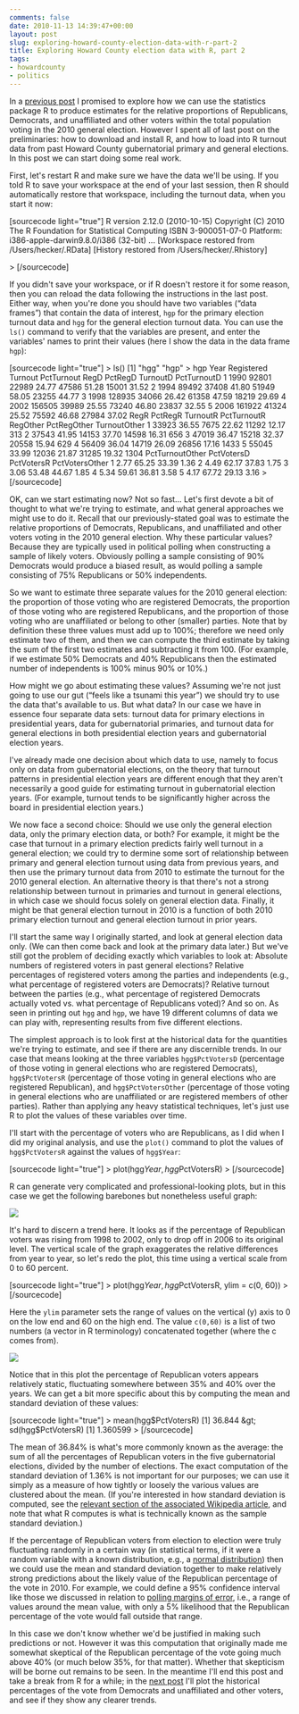 ```yaml
---
comments: false
date: 2010-11-13 14:39:47+00:00
layout: post
slug: exploring-howard-county-election-data-with-r-part-2
title: Exploring Howard County election data with R, part 2
tags:
- howardcounty
- politics
---
```


In a [previous post](http://blog.hecker.org/2010/11/07/exploring-howard-county-election-data-with-r-part-1/) I promised to explore how we can use the statistics package R to produce estimates for the relative proportions of Republicans, Democrats, and unaffiliated and other voters within the total population voting in the 2010 general election. However I spent all of last post on the preliminaries: how to download and install R, and how to load into R turnout data from past Howard County gubernatorial primary and general elections. In this post we can start doing some real work.

First, let's restart R and make sure we have the data we'll be using. If you told R to save your workspace at the end of your last session, then R should automatically restore that workspace, including the turnout data, when you start it now:

[sourcecode light="true"]
R version 2.12.0 (2010-10-15)
Copyright (C) 2010 The R Foundation for Statistical Computing
ISBN 3-900051-07-0
Platform: i386-apple-darwin9.8.0/i386 (32-bit)
...
[Workspace restored from /Users/hecker/.RData]
[History restored from /Users/hecker/.Rhistory]
 
&gt;
[/sourcecode]

If you didn't save your workspace, or if R doesn't restore it for some reason, then you can reload the data following the instructions in the last post. Either way, when you're done you should have two variables (“data frames”) that contain the data of interest, `hgp` for the primary election turnout data and `hgg` for the general election turnout data. You can use the `ls()` command to verify that the variables are present, and enter the variables' names to print their values (here I show the data in the data frame `hgp`):

[sourcecode light="true"]
&gt; ls()
[1] &quot;hgg&quot; &quot;hgp&quot;
&gt; hgp
  Year Registered Turnout PctTurnout  RegD PctRegD TurnoutD PctTurnoutD
1 1990      92801   22989      24.77 47586   51.28    15001       31.52
2 1994      89492   37408      41.80 51949   58.05    23255       44.77
3 1998     128935   34066      26.42 61358   47.59    18219       29.69
4 2002     156505   39989      25.55 73240   46.80    23837       32.55
5 2006     161922   41324      25.52 75592   46.68    27984       37.02
   RegR PctRegR TurnoutR PctTurnoutR RegOther PctRegOther TurnoutOther
1 33923   36.55     7675       22.62    11292       12.17          313
2 37543   41.95    14153       37.70    14598       16.31          656
3 47019   36.47    15218       32.37    20558       15.94          629
4 56409   36.04    14719       26.09    26856       17.16         1433
5 55045   33.99    12036       21.87    31285       19.32         1304
  PctTurnoutOther PctVotersD PctVotersR PctVotersOther
1            2.77      65.25      33.39           1.36
2            4.49      62.17      37.83           1.75
3            3.06      53.48      44.67           1.85
4            5.34      59.61      36.81           3.58
5            4.17      67.72      29.13           3.16
&gt; 
[/sourcecode]

OK, can we start estimating now? Not so fast… Let's first devote a bit of thought to what we're trying to estimate, and what general approaches we might use to do it. Recall that our previously-stated goal was to estimate the relative proportions of Democrats, Republicans, and unaffiliated and other voters voting in the 2010 general election. Why these particular values? Because they are typically used in political polling when constructing a sample of likely voters. Obviously polling a sample consisting of 90% Democrats would produce a biased result, as would polling a sample consisting of 75% Republicans or 50% independents.

So we want to estimate three separate values for the 2010 general election: the proportion of those voting who are registered Democrats, the proportion of those voting who are registered Republicans, and the proportion of those voting who are unaffiliated or belong to other (smaller) parties. Note that by definition these three values must add up to 100%; therefore we need only estimate two of them, and then we can compute the third estimate by taking the sum of the first two estimates and subtracting it from 100. (For example, if we estimate 50% Democrats and 40% Republicans then the estimated number of independents is 100% minus 90% or 10%.)

How might we go about estimating these values? Assuming we're not just going to use our gut (“feels like a tsunami this year”) we should try to use the data that's available to us. But what data? In our case we have in essence four separate data sets: turnout data for primary elections in presidential years, data for gubernatorial primaries, and turnout data for general elections in both presidential election years and gubernatorial election years.

I've already made one decision about which data to use, namely to focus only on data from gubernatorial elections, on the theory that turnout patterns in presidential election years are different enough that they aren't necessarily a good guide for estimating turnout in gubernatorial election years. (For example, turnout tends to be significantly higher across the board in presidential election years.)

We now face a second choice: Should we use only the general election data, only the primary election data, or both? For example, it might be the case that turnout in a primary election predicts fairly well turnout in a general election; we could try to dermine some sort of relationship between primary and general election turnout using data from previous years, and then use the primary turnout data from 2010 to estimate the turnout for the 2010 general election. An alternative theory is that there's not a strong relationship between turnout in primaries and turnout in general elections, in which case we should focus solely on general election data. Finally, it might be that general election turnout in 2010 is a function of both 2010 primary election turnout and general election turnout in prior years.

I'll start the same way I originally started, and look at general election data only. (We can then come back and look at the primary data later.) But we've still got the problem of deciding exactly which variables to look at: Absolute numbers of registered voters in past general elections? Relative percentages of registered voters among the parties and independents (e.g., what percentage of registered voters are Democrats)? Relative turnout between the parties (e.g., what percentage of registered Democrats actually voted vs. what percentage of Republicans voted)? And so on. As seen in printing out `hgg` and `hgp`, we have 19 different columns of data we can play with, representing results from five different elections.

The simplest approach is to look first at the historical data for the quantities we're trying to estimate, and see if there are any discernible trends. In our case that means looking at the three variables `hgg$PctVotersD` (percentage of those voting in general elections who are registered Democrats), `hgg$PctVotersR` (percentage of those voting in general elections who are registered Republican), and `hgg$PctVotersOther` (percentage of those voting in general elections who are unaffiliated or are registered members of other parties). Rather than applying any heavy statistical techniques, let's just use R to plot the values of these variables over time.

I'll start with the percentage of voters who are Republicans, as I did when I did my original analysis, and use the `plot()` command to plot the values of `hgg$PctVotersR` against the values of `hgg$Year`:

[sourcecode light="true"]
&gt; plot(hgg$Year, hgg$PctVotersR)
&gt;
[/sourcecode]

R can generate very complicated and professional-looking plots, but in this case we get the following barebones but nonetheless useful graph:

[![](http://hecker.files.wordpress.com/2010/11/hoco-gub-gen-pct-voters-r-vs-years1.png)](http://hecker.files.wordpress.com/2010/11/hoco-gub-gen-pct-voters-r-vs-years1.png)

It's hard to discern a trend here. It looks as if the percentage of Republican voters was rising from 1998 to 2002, only to drop off in 2006 to its original level. The vertical scale of the graph exaggerates the relative differences from year to year, so let's redo the plot, this time using a vertical scale from 0 to 60 percent.

[sourcecode light="true"]
&gt; plot(hgg$Year, hgg$PctVotersR, ylim = c(0, 60))
&gt;
[/sourcecode]

Here the `ylim` parameter sets the range of values on the vertical (y) axis to 0 on the low end and 60 on the high end. The value `c(0,60)` is a list of two numbers (a vector in R terminology) concatenated together (where the c comes from).

[![](http://hecker.files.wordpress.com/2010/11/hoco-gub-gen-pct-voters-r-vs-years-0-60.png)](http://hecker.files.wordpress.com/2010/11/hoco-gub-gen-pct-voters-r-vs-years-0-60.png)

Notice that in this plot the percentage of Republican voters appears relatively static, fluctuating somewhere between 35% and 40% over the years. We can get a bit more specific about this by computing the mean and standard deviation of these values:

[sourcecode light="true"]
&gt; mean(hgg$PctVotersR)
[1] 36.844
&gt; sd(hgg$PctVotersR)
[1] 1.360599
&gt;
[/sourcecode]

The mean of 36.84% is what's more commonly known as the average: the sum of all the percentages of Republican voters in the five gubernatorial elections, divided by the number of elections. The exact computation of the standard deviation of 1.36% is not important for our purposes; we can use it simply as a measure of how tightly or loosely the various values are clustered about the mean. (If you're interested in how standard deviation is computed, see the [relevant section of the associated Wikipedia article](http://en.wikipedia.org/wiki/Standard_deviation#Basic_examples), and note that what R computes is what is technically known as the sample standard deviation.)

If the percentage of Republican voters from election to election were truly fluctuating randomly in a certain way (in statistical terms, if it were a random variable with a known distribution, e.g., a [normal distribution](http://en.wikipedia.org/wiki/Normal_distribution)) then we could use the mean and standard deviation together to make relatively strong predictions about the likely value of the Republican percentage of the vote in 2010. For example, we could define a 95% confidence interval like those we discussed in relation to [polling margins of error](http://blog.hecker.org/2010/10/08/margins-of-error-in-howard-county-polling-part-1/), i.e., a range of values around the mean value, with only a 5% likelihood that the Republican percentage of the vote would fall outside that range.

In this case we don't know whether we'd be justified in making such predictions or not. However it was this computation that originally made me somewhat skeptical of the Republican percentage of the vote going much above 40% (or much below 35%, for that matter). Whether that skepticism will be borne out remains to be seen. In the meantime I'll end this post and take a break from R for a while; in the [next post](/2010/11/16/exploring-howard-county-election-data-with-r-part-3/) I'll plot the historical percentages of the vote from Democrats and unaffiliated and other voters, and see if they show any clearer trends.
